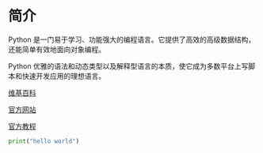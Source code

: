 # 简介

Python 是一门易于学习、功能强大的编程语言。它提供了高效的高级数据结构，还能简单有效地面向对象编程。

Python 优雅的语法和动态类型以及解释型语言的本质，使它成为多数平台上写脚本和快速开发应用的理想语言。

[维基百科](https://zh.wikipedia.org/wiki/Python)

[官方网站](https://www.python.org/)

[官方教程](https://docs.python.org/zh-cn/3/tutorial/index.html)


```python
print("hello world")
```